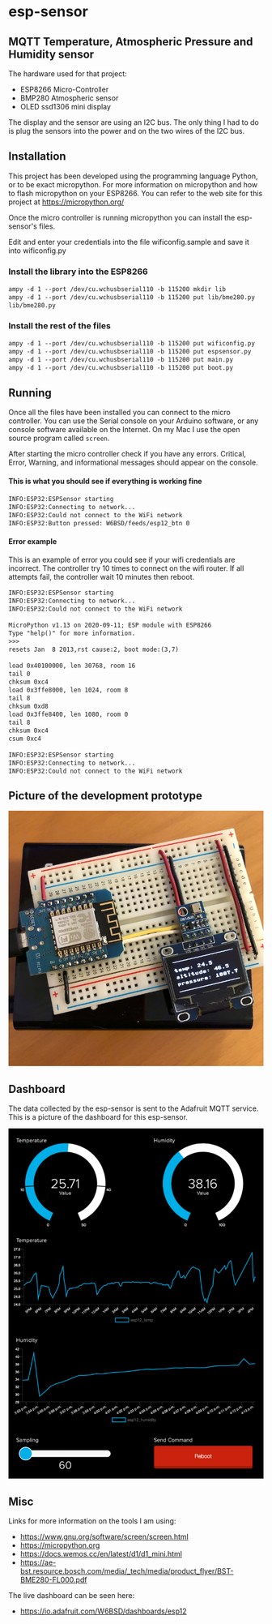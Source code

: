 # esp-sensor

## MQTT Temperature, Atmospheric Pressure and Humidity sensor

The hardware used for that project:
  - ESP8266 Micro-Controller
  - BMP280 Atmospheric sensor
  - OLED ssd1306 mini display

The display and the sensor are using an I2C bus. The only thing I had
to do is plug the sensors into the power and on the two wires of the
I2C bus.

## Installation

This project has been developed using the programming language Python,
or to be exact micropython. For more information on micropython and
how to flash micropython on your ESP8266. You can refer to the web
site for this project at https://micropython.org/

Once the micro controller is running micropython you can install the
esp-sensor's files.

Edit and enter your credentials into the file wificonfig.sample and
save it into wificonfig.py

### Install the library into the ESP8266

```
ampy -d 1 --port /dev/cu.wchusbserial110 -b 115200 mkdir lib
ampy -d 1 --port /dev/cu.wchusbserial110 -b 115200 put lib/bme280.py lib/bme280.py
```

### Install the rest of the files

```
ampy -d 1 --port /dev/cu.wchusbserial110 -b 115200 put wificonfig.py
ampy -d 1 --port /dev/cu.wchusbserial110 -b 115200 put espsensor.py
ampy -d 1 --port /dev/cu.wchusbserial110 -b 115200 put main.py
ampy -d 1 --port /dev/cu.wchusbserial110 -b 115200 put boot.py
```

## Running

Once all the files have been installed you can connect to the micro
controller. You can use the Serial console on your Arduino software,
or any console software available on the Internet. On my Mac I use the
open source program called `screen`.

After starting the micro controller check if you have any
errors. Critical, Error, Warning, and informational messages should
appear on the console.

#### This is what you should see if everything is working fine
```
INFO:ESP32:ESPSensor starting
INFO:ESP32:Connecting to network...
INFO:ESP32:Could not connect to the WiFi network
INFO:ESP32:Button pressed: W6BSD/feeds/esp12_btn 0
```

#### Error example

This is an example of error you could see if your wifi credentials are
incorrect. The controller try 10 times to connect on the wifi
router. If all attempts fail, the controller wait 10 minutes then
reboot.

```
INFO:ESP32:ESPSensor starting
INFO:ESP32:Connecting to network...
INFO:ESP32:Could not connect to the WiFi network

MicroPython v1.13 on 2020-09-11; ESP module with ESP8266
Type "help()" for more information.
>>>
resets Jan  8 2013,rst cause:2, boot mode:(3,7)

load 0x40100000, len 30768, room 16
tail 0
chksum 0xc4
load 0x3ffe8000, len 1024, room 8
tail 8
chksum 0xd8
load 0x3ffe8400, len 1080, room 0
tail 8
chksum 0xc4
csum 0xc4

INFO:ESP32:ESPSensor starting
INFO:ESP32:Connecting to network...
INFO:ESP32:Could not connect to the WiFi network
```


## Picture of the development prototype

![Prototype](images/prototype.jpg)


## Dashboard

The data collected by the esp-sensor is sent to the Adafruit MQTT
service. This is a picture of the dashboard for this esp-sensor.

![Prototype](images/dashboard.png)

## Misc

Links for more information on the tools I am using:

  - https://www.gnu.org/software/screen/screen.html
  - https://micropython.org
  - https://docs.wemos.cc/en/latest/d1/d1_mini.html
  - https://ae-bst.resource.bosch.com/media/_tech/media/product_flyer/BST-BME280-FL000.pdf

The live dashboard can be seen here:

  - https://io.adafruit.com/W6BSD/dashboards/esp12
